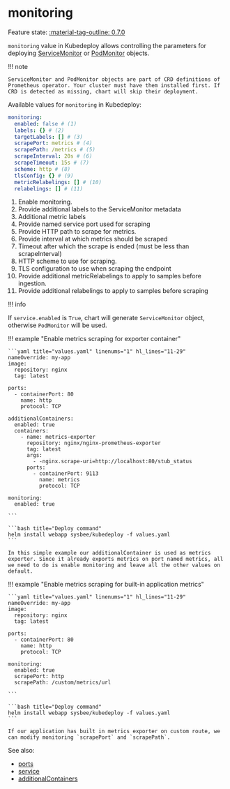# monitoring

Feature state: [:material-tag-outline: 0.7.0](../changelog.md#070 "Minimum version")

`monitoring` value in Kubedeploy allows controlling the parameters for deploying [ServiceMonitor](https://github.com/prometheus-operator/prometheus-operator/blob/main/Documentation/api.md#monitoring.coreos.com/v1.ServiceMonitor) or [PodMonitor](https://github.com/prometheus-operator/prometheus-operator/blob/main/Documentation/api.md#monitoring.coreos.com/v1.PodMonitor) objects.

!!! note

    ServiceMonitor and PodMonitor objects are part of CRD definitions of Prometheus operator. Your cluster must have them installed first. If CRD is detected as missing, chart will skip their deployment.


Available values for `monitoring` in Kubedeploy:

```yaml
monitoring:
  enabled: false # (1)
  labels: {} # (2)
  targetLabels: [] # (3)
  scrapePort: metrics # (4)
  scrapePath: /metrics # (5)
  scrapeInterval: 20s # (6)
  scrapeTimeout: 15s # (7)
  scheme: http # (8)
  tlsConfig: {} # (9)
  metricRelabelings: [] # (10)
  relabelings: [] # (11)
```

1. Enable monitoring.
2. Provide additional labels to the ServiceMonitor metadata
3. Additional metric labels
4. Provide named service port used for scraping
5. Provide HTTP path to scrape for metrics.
6. Provide interval at which metrics should be scraped
7. Timeout after which the scrape is ended (must be less than scrapeInterval)
8. HTTP scheme to use for scraping.
9. TLS configuration to use when scraping the endpoint
10. Provide additional metricRelabelings to apply to samples before ingestion.
11. Provide additional relabelings to apply to samples before scraping

!!! info

  If `service.enabled` is `True`, chart will generate `ServiceMonitor` object, otherwise `PodMonitor` will be used.

!!! example "Enable metrics scraping for exporter container"

    ```yaml title="values.yaml" linenums="1" hl_lines="11-29"
    nameOverride: my-app
    image:
      repository: nginx
      tag: latest

    ports:
      - containerPort: 80
        name: http
        protocol: TCP

    additionalContainers:
      enabled: true
      containers:
        - name: metrics-exporter
          repository: nginx/nginx-prometheus-exporter
          tag: latest
          args:
            - -nginx.scrape-uri=http://localhost:80/stub_status
          ports:
            - containerPort: 9113
              name: metrics
              protocol: TCP

    monitoring:
      enabled: true

    ```

    ```bash title="Deploy command"
    helm install webapp sysbee/kubedeploy -f values.yaml
    ```

    In this simple example our additionalContainer is used as metrics exporter. Since it already exports metrics on port named metrics, all we need to do is enable monitoring and leave all the other values on default.


!!! example "Enable metrics scraping for built-in application metrics"

    ```yaml title="values.yaml" linenums="1" hl_lines="11-29"
    nameOverride: my-app
    image:
      repository: nginx
      tag: latest

    ports:
      - containerPort: 80
        name: http
        protocol: TCP

    monitoring:
      enabled: true
      scrapePort: http
      scrapePath: /custom/metrics/url

    ```

    ```bash title="Deploy command"
    helm install webapp sysbee/kubedeploy -f values.yaml
    ```

    If our application has built in metrics exporter on custom route, we can modify monitoring `scrapePort` and `scrapePath`.



See also:

- [ports](ports.md)
- [service](service.md)
- [additionalContainers](additionalcontainers.md)
